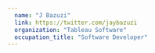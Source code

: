 ```yaml
---
  name: "J Bazuzi"
  link: https://twitter.com/jaybazuzi
  organization: "Tableau Software"
  occupation_title: "Software Developer"
---
```

